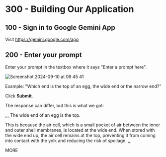 # 300 - Building Our Application

## 100 - Sign in to Google Gemini App

Visit https://gemini.google.com/app

## 200 - Enter your prompt

Enter your prompt in the textbox where it says "Enter a prompt here".

![Screenshot 2024-09-10 at 09 45 41](https://github.com/user-attachments/assets/0f18dc5f-c6f7-49cf-8bde-edf2bfe2e6d6)

Example: "Which end is the top of an egg, the wide end  or the narrow end?"

Click **Submit**.



The response can differ, but this is what we got:

,,,
The wide end of an egg is the top.

This is because the air cell, which is a small pocket of air between the inner and outer shell membranes, is located at the wide end. When stored with the wide end up, the air cell remains at the top, preventing it from coming into contact with the yolk and reducing the risk of spoilage.
,,,

MORE
